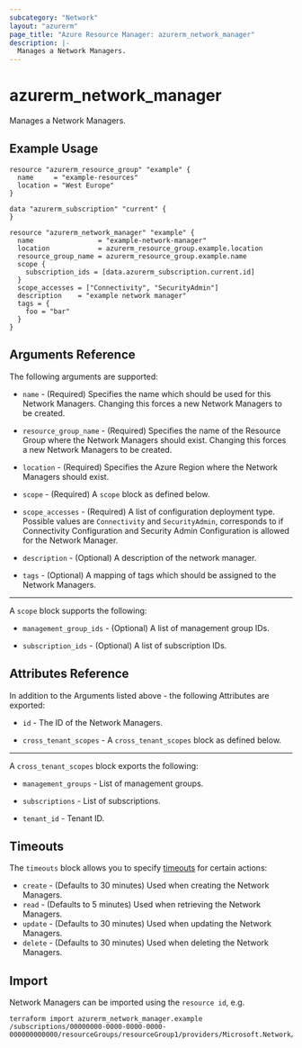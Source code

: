```yaml
---
subcategory: "Network"
layout: "azurerm"
page_title: "Azure Resource Manager: azurerm_network_manager"
description: |-
  Manages a Network Managers.
---
```


# azurerm_network_manager

Manages a Network Managers.

## Example Usage

```hcl
resource "azurerm_resource_group" "example" {
  name     = "example-resources"
  location = "West Europe"
}

data "azurerm_subscription" "current" {
}

resource "azurerm_network_manager" "example" {
  name                = "example-network-manager"
  location            = azurerm_resource_group.example.location
  resource_group_name = azurerm_resource_group.example.name
  scope {
    subscription_ids = [data.azurerm_subscription.current.id]
  }
  scope_accesses = ["Connectivity", "SecurityAdmin"]
  description    = "example network manager"
  tags = {
    foo = "bar"
  }
}
```

## Arguments Reference

The following arguments are supported:

* `name` - (Required) Specifies the name which should be used for this Network Managers. Changing this forces a new Network Managers to be created.

* `resource_group_name` - (Required) Specifies the name of the Resource Group where the Network Managers should exist. Changing this forces a new Network Managers to be created.

* `location` - (Required) Specifies the Azure Region where the Network Managers should exist.
 
* `scope` - (Required) A `scope` block as defined below.
 
* `scope_accesses` - (Required) A list of configuration deployment type. Possible values are `Connectivity` and `SecurityAdmin`, corresponds to if Connectivity Configuration and Security Admin Configuration is allowed for the Network Manager.

* `description` - (Optional) A description of the network manager.

* `tags` - (Optional) A mapping of tags which should be assigned to the Network Managers.

---

A `scope` block supports the following:

* `management_group_ids` - (Optional) A list of management group IDs.

* `subscription_ids` - (Optional) A list of subscription IDs.

## Attributes Reference

In addition to the Arguments listed above - the following Attributes are exported:

* `id` - The ID of the Network Managers.

* `cross_tenant_scopes` - A `cross_tenant_scopes` block as defined below.

---

A `cross_tenant_scopes` block exports the following:

* `management_groups` - List of management groups.

* `subscriptions` - List of subscriptions.

* `tenant_id` - Tenant ID.

## Timeouts

The `timeouts` block allows you to specify [timeouts](https://www.terraform.io/language/resources/syntax#operation-timeouts) for certain actions:

* `create` - (Defaults to 30 minutes) Used when creating the Network Managers.
* `read` - (Defaults to 5 minutes) Used when retrieving the Network Managers.
* `update` - (Defaults to 30 minutes) Used when updating the Network Managers.
* `delete` - (Defaults to 30 minutes) Used when deleting the Network Managers.

## Import

Network Managers can be imported using the `resource id`, e.g.

```shell
terraform import azurerm_network_manager.example /subscriptions/00000000-0000-0000-0000-000000000000/resourceGroups/resourceGroup1/providers/Microsoft.Network/networkManagers/networkManager1
```
